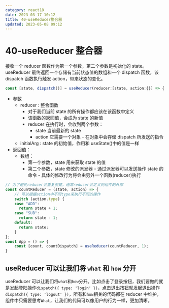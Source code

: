```yaml
---
category: react18
date: 2023-03-17 10:12
title: 40-useReducer整合器
updated: 2023-05-08 09:12
---
```


# 40-useReducer 整合器

接收一个 reducer 函数作为第一个参数，第二个参数是初始化的 state。useReducer 最终返回一个存储有当前状态值的数组和一个 dispatch 函数，该 dispatch 函数执行触发 action，带来状态的变化。

```js
const [state, dispatch()] = useReducer(reducer:[state, action:{}] => {...}, initialArg:state, init?)
```

- 参数
  - reducer : 整合函数
    - 对于我们当前 state 的所有操作都应该在该函数中定义
    - 该函数的返回值，会成为 state 的新值
    - reducer 在执行时，会收到两个参数：
      - state 当前最新的 state
      - action 它需要一个对象 - 在对象中会存储 dispatch 所发送的指令
  - initialArg : state 的初始值，作用和 useState()中的值是一样
- 返回值：
  - 数组：
    - 第一个参数，state 用来获取 state 的值
    - 第二个参数，state 修改的派发器 - 通过派发器可以发送操作 state 的命令 - 具体的修改行为将会由另外一个函数(reducer)执行

```jsx
// 为了避免reducer会重复创建，通常reducer会定义到组件的外部
const countReducer = (state, action) => {
    // 可以根据action中不同type来执行不同的操作
    switch (action.type) {
    case "ADD":
      return state + 1;
    case "SUB":
      return state - 1;
    default:
      return state;
    }
};
const App = () => {
    const [count, countDispatch] = useReducer(countReducer, 1);
}
```

## useReducer 可以让我们将 `what` 和 `how` 分开

useReducer 可以让我们将`what`和`how`分开。比如点击了登录按钮，我们要做的就是发起登陆操作`dispatch({ type: 'login' })`，点击退出按钮就发起退出操作`dispatch({ type: 'logout' })`，所有和`how`相关的代码都在 reducer 中维护，组件中只需要思考`What`，让我们的代码可以像用户的行为一样，更加清晰。